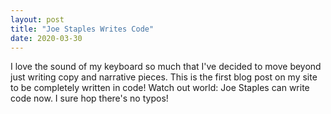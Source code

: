 ```yaml
---
layout: post
title: "Joe Staples Writes Code"
date: 2020-03-30
---
```


I love the sound of my keyboard so much that I've decided to move beyond just writing copy and narrative pieces. This is the first blog post on my site to be completely written in code! Watch out world: Joe Staples can write code now. I sure hop there's no typos!
